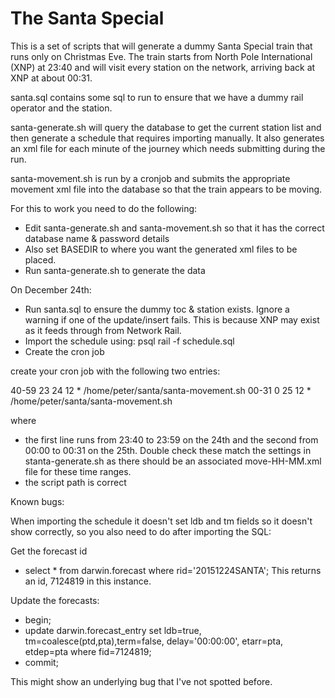 # The Santa Special

This is a set of scripts that will generate a dummy Santa Special train that runs only on Christmas Eve. The train starts from North Pole International (XNP) at 23:40 and will visit every station on the network, arriving back at XNP at about 00:31.

santa.sql contains some sql to run to ensure that we have a dummy rail operator and the station.

santa-generate.sh will query the database to get the current station list and then generate a schedule that requires importing manually. It also generates an xml file for each minute of the journey which needs submitting during the run.

santa-movement.sh is run by a cronjob and submits the appropriate movement xml file into the database so that the train appears to be moving.

For this to work you need to do the following:
* Edit santa-generate.sh and santa-movement.sh so that it has the correct database name & password details
* Also set BASEDIR to where you want the generated xml files to be placed.
* Run santa-generate.sh to generate the data

On December 24th:
* Run santa.sql to ensure the dummy toc & station exists. Ignore a warning if one of the update/insert fails. This is because XNP may exist as it feeds through from Network Rail.
* Import the schedule using: psql rail -f schedule.sql
* Create the cron job

create your cron job with the following two entries:

 40-59 23 24 12 * /home/peter/santa/santa-movement.sh
 00-31 0 25 12 * /home/peter/santa/santa-movement.sh

where
* the first line runs from 23:40 to 23:59 on the 24th and the second from 00:00 to 00:31 on the 25th. Double check these match the settings in stanta-generate.sh as there should be an associated move-HH-MM.xml file for these time ranges.
* the script path is correct

Known bugs:

When importing the schedule it doesn't set ldb and tm fields so it doesn't show correctly, so you also need to do after importing the SQL:

Get the forecast id
* select * from darwin.forecast where rid='20151224SANTA';
This returns an id, 7124819 in this instance.

Update the forecasts:
* begin;
* update darwin.forecast_entry set ldb=true, tm=coalesce(ptd,pta),term=false, delay='00:00:00', etarr=pta, etdep=pta where fid=7124819;
* commit;

This might show an underlying bug that I've not spotted before.
